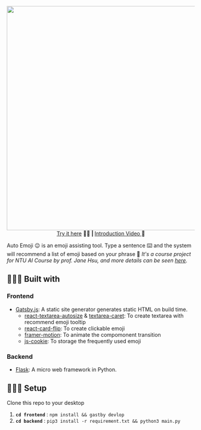 <p align="center">
  <img src="https://i.imgur.com/4O6QgfK.gif" width="600" >
  <br/>
  <a href="https://autoemoji.netlify.app/">Try it here</a> 🤘🏼   <b>| </b>    <a href="https://youtu.be/O_UxyTzbU3U">   Introduction Video </a> 📼
</p>

Auto Emoji 😉 is an emoji assisting tool. Type a sentence ⌨️ and the system will recommend a list of emoji based on your phrase 💬 *It's a course project for NTU AI Course by prof. Jane Hsu, and more details can be seen [here](https://docs.google.com/presentation/d/1dyVIA0jQz6Sq3L_SpH0Yi8RRa_AJ6FfacfU97M1HSao/edit?pli=1#slide=id.ge0a47f8e25_0_3).*


## 👷🏻‍♀️ Built with
### Frontend
* [Gatsby.js](https://www.gatsbyjs.com/): A static site generator generates static HTML on build time. 
  * [react-textarea-autosize](https://www.npmjs.com/package/react-textarea-autosize) & [textarea-caret](https://www.npmjs.com/package/textarea-caret): To create textarea with recommend emoji tooltip
  * [react-card-flip](https://github.com/AaronCCWong/react-card-flip): To create clickable emoji
  * [framer-motion](https://www.framer.com/motion/): To animate the compomonent transition
  * [js-cookie](https://github.com/js-cookie/js-cookie): To storage the  frequently used emoji

### Backend
* [Flask](https://flask.palletsprojects.com/en/2.0.x/): A micro web framework in Python. 

## 👩🏻‍💻 Setup
Clone this repo to your desktop
1. **`cd frontend`** : `npm install && gastby devlop` 
2. **`cd backend`** : `pip3 install -r requirement.txt && python3 main.py` 
